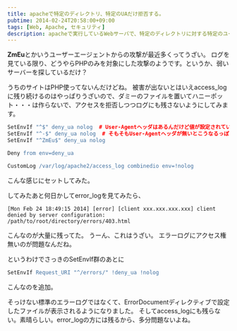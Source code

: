 ```yaml
---
title: apacheで特定のディレクトリ、特定のUAだけ拒否する。
pubtime: 2014-02-24T20:58:00+09:00
tags: [Web, Apache, セキュリティ]
description: apacheで実行しているWebサーバで、特定のディレクトリに対する特定のユーザーエージェントだけを拒否する方法の解説です。
---
```


**ZmEu**とかいうユーザーエージェントからの攻撃が最近多くってうざい。
ログを見ている限り、どうやらPHPのみを対象にした攻撃のようです。というか、弱いサーバーを探しているだけ？

うちのサイトはPHP使ってないんだけどね。
被害が出ないとはいえaccess\_logに残り続けるのはやっぱりうざいので、ダミーのファイルを置いてハニーポット・・・は作らないで、アクセスを拒否しつつログにも残さないようにしてみます。

``` apache
SetEnvIf "^$" deny_ua nolog  # User-Agentヘッダはあるんだけど値が設定されていない場合
SetEnvIf "^-$" deny_ua nolog  # そもそもUser-Agentヘッダが無いとこうなるっぽい
SetEnvIf "^ZmEu$" deny_ua nolog

Deny from env=deny_ua

CustomLog /var/log/apache2/access_log combinedio env=!nolog
```
こんな感じにセットしてみた。

してみたあと何日かしてerror\_logを見てみたら、
```
[Mon Feb 24 18:49:15 2014] [error] [client xxx.xxx.xxx.xxx] client denied by server configuration: /path/to/root/directory/errors/403.html
```
こんなのが大量に残ってた。
うーん、これはうざい。
エラーログにアクセス権無いのが問題なんだね。

というわけでさっきのSetEnvIf群のあとに
``` apache
SetEnvIf Request_URI "^/errors/" !deny_ua !nolog
```
こんなのを追加。

そっけない標準のエラーログではなくて、ErrorDocumentディレクティブで設定したファイルが表示されるようになりました。
そしてaccess\_logにも残らない。素晴らしい。error\_logの方には残るから、多分問題ないよね。
